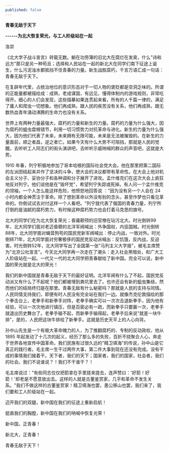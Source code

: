```yaml
---
published: false
---
```

**青春无敌于天下**

**------为北大恢复荣光，与工人阶级站在一起**

洛崇

《北大学子战斗宣言》转载无数。躺在功劳簿的旧北大在腐烂在发臭，什么"诗和远方"那只是另一种苟且；选择和人民站在一起的新北大在同学们南下征途上诞生，什么污泥浊水都抵挡不住青春的力量。新生战胜腐朽，千言万语汇成一句话：青春无敌于天下。

在复辟年代里，占统治地位的意识形态对于一切人物的褒贬都是空洞乏味的。所谓的正能量都被描绘成：成熟，老成谋国，有远见，懂得体制内的游戏规则，非常吃得开。细心的人们会发现，这些描摹如果连贯起来看，所有的人千篇一律的，满足了庸人和爬虫一切想象。他们再成熟，跟人民的疾苦没有关系，他们再成熟，跟无数热血青年涌动沸腾的生命力也没有关系。

世界上有两种力量最强大，腐朽的力量和新生的力量。腐朽的力量为什么强大，因为腐朽的蛆虫盘根错节，利用一切习惯势力对抗革命与进化。新生的力量为什么强大，因为他们代表了未来，未来拥有无限可能，未来是无法被摧毁的。在新生的力量面前，顺之者昌，逆之者亡。如果今天有什么大势不可阻挡，那就是人民的觉醒。去听听工人同志们的街头演讲吧，去听听示威呐喊的群众的声音吧，这就是大势。

1910 年春，列宁积极地参加了哥本哈根的国际社会党大会。他在那里把第二国际的左派团结起来并作了坚决的斗争，使大会的决议都带有革命性。在大会上他对机会主义分子、妥协分子和各种调和分子展开了进攻。孟什维克们在这次大会上疯狂地反对列宁。他们说他是在"毁坏党"，希望列宁失踪或死掉。有人问一个孟什维克的领袖，一个人怎么能这样危险，他愤怒地回答说 ："因为没有另一个人会在 24小时内都全神贯注于革命。除了想到革命以外没有别的念头，甚至作梦也只看见革命的。你倒试试去对付这样一个人看吧。"列宁就代表了俄国的青春力量，列宁所打倒的是油腻的腐朽势力，有时候这种腐朽势力也会打着马克思的旗号。

北大的同学们在为北大恢复荣光；昏庸颟顸的旧官僚在玷污北大。时光倒转99年，北大同学们面对老迈昏聩的北洋军阀喊出：外争国权，内惩国贼。时光倒转88年，北大同学面对蝇营狗苟的国民党新军阀喊出：停止内战，一致对外。时光倒转71年，北大同学面对穷奢极侈的国民党反动派喊出：反饥饿，反内战，反迫害。时光倒转52年，北大同学写出了全国第一张"马列主义大字报"，被毛主席赞为"北京公社宣言"。今天北大同学再一次走在了潮头：走入社会黑暗处，和广大工人阶级站在一起。一代又一代的北大同学把青春献给了新中国。完全可以说，新中国的荣光就是北大的荣光！

我们的新中国就是青春无敌于天下的最好证明。北洋军阀有什么了不起，国民党反动派又有什么了不起呢？他们都被埋到粪坑里去了。也许还会有新的蛆虫集结，然而他们的结局终归是在那里。青春无敌有什么秘密吗？那就是人民的支持与同情。人民同情支持我们，即便有时人民没有完全站在我们一边。就像杰克伦敦描绘的那个拳击台上，老拳手和新拳手对阵，老拳手确实可以一次次击退新拳手，因为他有经验，可以一次次地进行镇压，但是百密必有一疏，而新拳手只要赢一次，老拳手就退出历史舞台了。老拳手输不起，而新拳手输得起，老拳手后来说"就差一块牛排"，是的，人民把这块牛排给了新拳手。这就是历史天平上的人心向背。

孙中山先生是一个有极大革命魄力的人，为了推翻腐朽的、专制的反动政权，他从 1895 年起发动了十几次的起义，经历了那么多的失败，百折不挠聚合人心，奔走于世界各地宣传中国革命。我们民族有过很久远的"精卫填海"的传说，孙中山是它真正的践行者。毛主席一生干过两件大事，第二件大事到现在还没有完成。没有干成的事情我们接着干。天下者，我们的天下；国家者，我们的国家，社会者，我们的社会。我们不说谁说？！我们不干谁干？！

毛主席说过："有些同志仅仅把箭拿在手里搓来搓去，连声赞曰：'好箭！好箭！'却老是不愿意放出去。这样的人就是古董鉴赏家，几乎和革命不发生关系。"我们不做这样的古董鉴赏家！精卫填海也罢，愚公移山也罢，我们来了，我们要和工人阶级站在一起。

迈开我们的双腿，新中国在我们的征途上重新启航！

挺直我们的胸膛，新中国在我们的呐喊中恢复光荣！

新中国，正青春！

新北大，正青春！

青春无敌于天下！